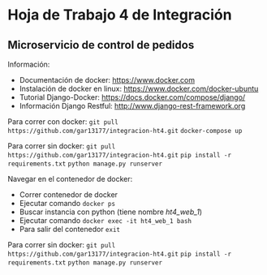 # Hoja de Trabajo 4 de Integración

## Microservicio de control de pedidos

Información: 
* Documentación de docker: https://www.docker.com
* Instalación de docker en linux: https://www.docker.com/docker-ubuntu
* Tutorial Django-Docker: https://docs.docker.com/compose/django/
* Información Django Restful: http://www.django-rest-framework.org


Para correr con docker:
`git pull https://github.com/gar13177/integracion-ht4.git`
`docker-compose up`

Para correr sin docker:
`git pull https://github.com/gar13177/integracion-ht4.git`
`pip install -r requirements.txt`
`python manage.py runserver`

Navegar en el contenedor de docker:
* Correr contenedor de docker
* Ejecutar comando `docker ps`
* Buscar instancia con python (tiene nombre _ht4_web_1_)
* Ejecutar comando `docker exec -it ht4_web_1 bash`
* Para salir del contenedor `exit`


Para correr sin docker:
`git pull https://github.com/gar13177/integracion-ht4.git`
`pip install -r requirements.txt`
`python manage.py runserver`
